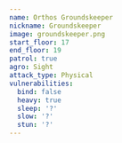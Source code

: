 ```yaml
---
name: Orthos Groundskeeper
nickname: Groundskeeper
image: groundskeeper.png
start_floor: 17
end_floor: 19
patrol: true
agro: Sight
attack_type: Physical
vulnerabilities:
  bind: false
  heavy: true
  sleep: '?'
  slow: '?'
  stun: '?'
---
```

